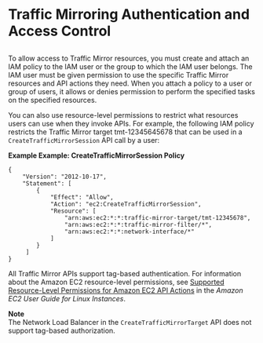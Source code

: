 # Traffic Mirroring Authentication and Access Control<a name="traffic-mirroring-security"></a>

## <a name="traffic-mirror-session-policy"></a>

To allow access to Traffic Mirror resources, you must create and attach an IAM policy to the IAM user or the group to which the IAM user belongs\. The IAM user must be given permission to use the specific Traffic Mirror resources and API actions they need\. When you attach a policy to a user or group of users, it allows or denies permission to perform the specified tasks on the specified resources\. 

You can also use resource\-level permissions to restrict what resources users can use when they invoke APIs\. For example, the following IAM policy restricts the Traffic Mirror target tmt\-12345645678 that can be used in a `CreateTrafficMirrorSession` API call by a user:

**Example Example: CreateTrafficMirrorSession Policy**  

```
{
    "Version": "2012-10-17",
    "Statement": [
        {
            "Effect": "Allow",
            "Action": "ec2:CreateTrafficMirrorSession",
            "Resource": [
                "arn:aws:ec2:*:*:traffic-mirror-target/tmt-12345678",
                "arn:aws:ec2:*:*:traffic-mirror-filter/*",
                "arn:aws:ec2:*:*:network-interface/*"
            ]
        }
     ]
}
```

All Traffic Mirror APIs support tag\-based authentication\. For information about the Amazon EC2 resource\-level permissions, see [Supported Resource\-Level Permissions for Amazon EC2 API Actions](https://docs.aws.amazon.com/AWSEC2/latest/UserGuide/ec2-supported-iam-actions-resources.html) in the *Amazon EC2 User Guide for Linux Instances*\.

**Note**  
The Network Load Balancer in the `CreateTrafficMirrorTarget` API does not support tag\-based authorization\.